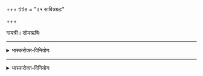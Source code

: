 +++
title = "२५ सावित्रग्रहः"

+++

गायत्री। सोमऋषिः

_______
<details><summary>भास्करोक्त-विनियोगः</summary>

1पुनश्च सावित्रं गृह्णाति - हिरण्यपाणिमिति त्रिपदया गायत्र्या ॥ पूर्ववद्विकल्प एव । 
</details>

<div class="js_include" url="/vedAH_Rk/shAkalam/saMhitA/vishvAsa-prastutiH/01/022/05_hiraNyapANimUtaye_savitAramupa.md"  newLevelForH1="5" includeTitle="plain" title="विश्वास-प्रस्तुतिः"> </div>  

<div class="js_include" url="/vedAH_Rk/shAkalam/saMhitA/sarvASh_TIkAH/01/022/05_hiraNyapANimUtaye_savitAramupa.md"  newLevelForH1="5" includeTitle="false"> </div>


_______
<details><summary>भास्करोक्त-विनियोगः</summary>

2उपयामगृहीतोसीत्यादि पूर्ववत् ॥
</details>


<div class="js_include" url="/vedAH_yajuH/taittirIyam/saMhitA/yajuH/sarva-prastutiH/1/4_somAbhiShavAdi/23_sAvitragrahaH/upayAmagRhItaH.md"  newLevelForH1="5" includeTitle="false"> </div>  

